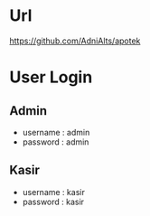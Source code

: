 # Url

https://github.com/AdniAlts/apotek

# User Login

## Admin

- username : admin
- password : admin

## Kasir

- username : kasir
- password : kasir
